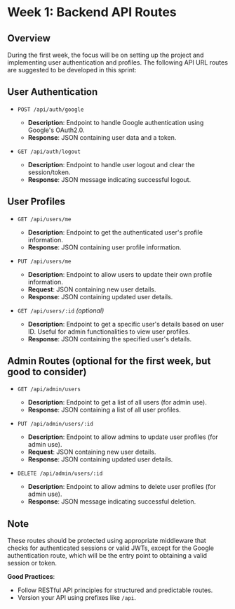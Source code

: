 # Week 1: Backend API Routes

## Overview

During the first week, the focus will be on setting up the project and implementing user authentication and profiles. The following API URL routes are suggested to be developed in this sprint:

## User Authentication

- `POST /api/auth/google`
  - **Description**: Endpoint to handle Google authentication using Google's OAuth2.0.
  - **Response**: JSON containing user data and a token.

- `GET /api/auth/logout`
  - **Description**: Endpoint to handle user logout and clear the session/token.
  - **Response**: JSON message indicating successful logout.

## User Profiles

- `GET /api/users/me`
  - **Description**: Endpoint to get the authenticated user's profile information.
  - **Response**: JSON containing user profile information.

- `PUT /api/users/me`
  - **Description**: Endpoint to allow users to update their own profile information.
  - **Request**: JSON containing new user details.
  - **Response**: JSON containing updated user details.

- `GET /api/users/:id` *(optional)*
  - **Description**: Endpoint to get a specific user's details based on user ID. Useful for admin functionalities to view user profiles.
  - **Response**: JSON containing the specified user's details.

## Admin Routes (optional for the first week, but good to consider)

- `GET /api/admin/users`
  - **Description**: Endpoint to get a list of all users (for admin use).
  - **Response**: JSON containing a list of all user profiles.

- `PUT /api/admin/users/:id`
  - **Description**: Endpoint to allow admins to update user profiles (for admin use).
  - **Request**: JSON containing new user details.
  - **Response**: JSON containing updated user details.

- `DELETE /api/admin/users/:id`
  - **Description**: Endpoint to allow admins to delete user profiles (for admin use).
  - **Response**: JSON message indicating successful deletion.

## Note

These routes should be protected using appropriate middleware that checks for authenticated sessions or valid JWTs, except for the Google authentication route, which will be the entry point to obtaining a valid session or token.

**Good Practices**:
- Follow RESTful API principles for structured and predictable routes.
- Version your API using prefixes like `/api`.

